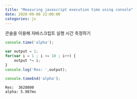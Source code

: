 ```yaml
---
title: "Measuring javascript execution time using console"
date: 2020-09-08 22:00:00
categories: js
---
```


콘솔을 이용해 자바스크립트 실행 시간 측정하기

```js
console.time('alpha');

var output = 1;
for(var i = 1 ; i <= 10 ; i++) {
    output *= i;
}
console.log('Res: ',output);

console.timeEnd('alpha');
```

```text
Res:  3628800
alpha: 5.987ms
```
